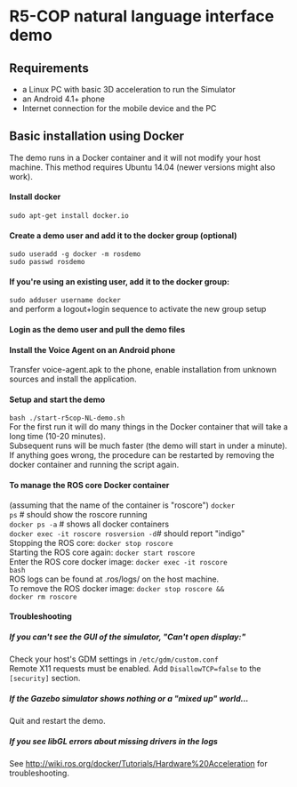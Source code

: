 # R5-COP natural language interface demo

## Requirements
- a Linux PC with basic 3D acceleration to run the Simulator
- an Android 4.1+ phone
- Internet connection for the mobile device and the PC

## Basic installation using Docker
The demo runs in a Docker container and it will not modify your host machine.
This method requires Ubuntu 14.04 (newer versions might also work).

#### Install docker
<code>sudo apt-get install docker.io</code>

#### Create a demo user and add it to the docker group (optional)
<code>sudo useradd -g docker -m rosdemo</code>  
<code>sudo passwd rosdemo</code>

#### If you're using an existing user, add it to the docker group:
<code>sudo adduser username docker</code>  
and perform a logout+login sequence to activate the new group setup

#### Login as the demo user and pull the demo files

#### Install the Voice Agent on an Android phone
Transfer voice-agent.apk to the phone, enable installation from unknown sources and install the application.

#### Setup and start the demo
<code>bash ./start-r5cop-NL-demo.sh</code>  
For the first run it will do many things in the Docker container that will take a long time (10-20 minutes).  
Subsequent runs will be much faster (the demo will start in under a minute).  
If anything goes wrong, the procedure can be restarted by removing the docker container and running the script again.

#### To manage the ROS core Docker container
(assuming that the name of the container is "roscore")
<code>docker ps</code> # should show the roscore running  
<code>docker ps -a</code> # shows all docker containers  
<code>docker exec -it roscore rosversion -d</code># should report "indigo"  
Stopping the ROS core: <code>docker stop roscore</code>  
Starting the ROS core again: <code>docker start roscore</code>  
Enter the ROS core docker image: <code>docker exec -it roscore bash</code>  
ROS logs can be found at .ros/logs/ on the host machine.  
To remove the ROS docker image: <code>docker stop roscore &amp;&amp; docker rm roscore</code>  

#### Troubleshooting

##### If you can't see the GUI of the simulator, "Can't open display:"
Check your host's GDM settings in <code>/etc/gdm/custom.conf</code>  
Remote X11 requests must be enabled. Add <code>DisallowTCP=false</code> to the <code>[security]</code> section.

##### If the Gazebo simulator shows nothing or a "mixed up" world...
Quit and restart the demo.

##### If you see libGL errors about missing drivers in the logs
See http://wiki.ros.org/docker/Tutorials/Hardware%20Acceleration for troubleshooting.
